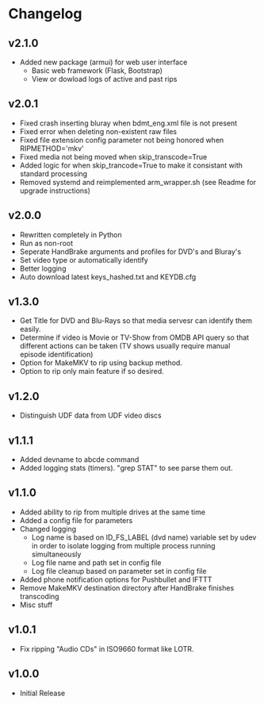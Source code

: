 # Changelog

## v2.1.0
 - Added new package (armui) for web user interface
   - Basic web  framework (Flask, Bootstrap)
   - View or dowload logs of active and past rips

## v2.0.1
 - Fixed crash inserting bluray when bdmt_eng.xml file is not present
 - Fixed error when deleting non-existent raw files
 - Fixed file extension config parameter not being honored when RIPMETHOD='mkv'
 - Fixed media not being moved when skip_transcode=True
 - Added logic for when skip_trancode=True to make it consistant with standard processing
 - Removed systemd and reimplemented arm_wrapper.sh (see Readme for upgrade instructions)

## v2.0.0
 - Rewritten completely in Python
 - Run as non-root
 - Seperate HandBrake arguments and profiles for DVD's and Bluray's
 - Set video type or automatically identify
 - Better logging
-  Auto download latest keys_hashed.txt and KEYDB.cfg

## v1.3.0
 - Get Title for DVD and Blu-Rays so that media servesr can identify them easily.
 - Determine if video is Movie or TV-Show from OMDB API query so that different actions can be taken (TV shows usually require manual episode identification)
 - Option for MakeMKV to rip using backup method.
 - Option to rip only main feature if so desired.

## v1.2.0
- Distinguish UDF data from UDF video discs

## v1.1.1

- Added devname to abcde command
- Added logging stats (timers). "grep STAT" to see parse them out.

## v1.1.0

- Added ability to rip from multiple drives at the same time
- Added a config file for parameters
- Changed logging
  - Log name is based on ID_FS_LABEL (dvd name) variable set by udev in order to isolate logging from multiple process running simultaneously
  - Log file name and path set in config file
  - Log file cleanup based on parameter set in config file
- Added phone notification options for Pushbullet and IFTTT
- Remove MakeMKV destination directory after HandBrake finishes transcoding
- Misc stuff

## v1.0.1

- Fix ripping "Audio CDs" in ISO9660 format like LOTR.

## v1.0.0

- Initial Release